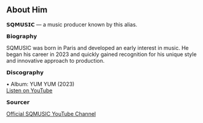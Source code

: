 ## About Him

𝗦𝗤𝗠𝗨𝗦𝗜𝗖 — a music producer known by this alias.

𝗕𝗶𝗼𝗴𝗿𝗮𝗽𝗵𝘆

SQMUSIC was born in Paris and developed an early interest in music. He began his career in 2023 and quickly gained recognition for his unique style and innovative approach to production.

𝗗𝗶𝘀𝗰𝗼𝗴𝗿𝗮𝗽𝗵𝘆

• Album: YUM YUM (2023)  
  [Listen on YouTube](https://youtu.be/6JTV1egKwos?si=F6te2emRbWnl-PQ-)

𝗦𝗼𝘂𝗿𝗰𝗲𝗿

[Official SQMUSIC YouTube Channel](https://youtube.com/@official_sqmusic?si=jhxYyeiT1RdEt-0n)
